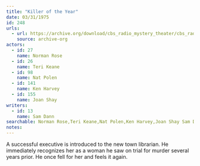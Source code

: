 ```yaml
---
title: "Killer of the Year"
date: 03/31/1975
id: 248
urls: 
  - url: https://archive.org/download/cbs_radio_mystery_theater/cbs_radio_mystery_theater-0201-0250.zip/cbs_radio_mystery_theater-0201-0250%2Fcbsrmt_0248_the_killer_of_the_year.mp3
    source: archive-org
actors:  
  - id: 27
    name: Norman Rose  
  - id: 26
    name: Teri Keane  
  - id: 98
    name: Nat Polen  
  - id: 141
    name: Ken Harvey  
  - id: 155
    name: Joan Shay
writers:  
  - id: 13
    name: Sam Dann
searchable: Norman Rose,Teri Keane,Nat Polen,Ken Harvey,Joan Shay Sam Dann
notes:  
---
```

A successful executive is introduced to the new town librarian. He immediately recognizes her as a woman he saw on trial for murder several years prior. He once fell for her and feels it again.